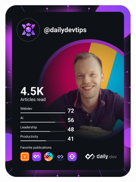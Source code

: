 <a href="https://app.daily.dev/marcusho21"><img src="https://github.com/rebelchris/rebelchris/blob/main/devcard.svg" width="400" alt="Marcus Ho's Dev Card"/></a>
